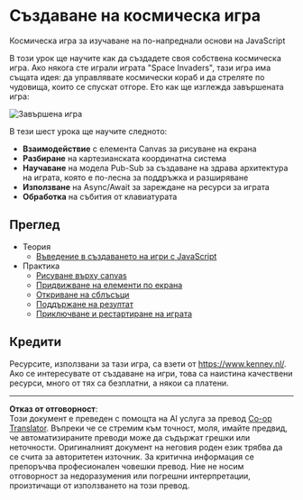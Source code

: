 <!--
CO_OP_TRANSLATOR_METADATA:
{
  "original_hash": "c40a698395ee5102715f7880bba3f2e7",
  "translation_date": "2025-08-27T22:15:39+00:00",
  "source_file": "6-space-game/README.md",
  "language_code": "bg"
}
-->
# Създаване на космическа игра

Космическа игра за изучаване на по-напреднали основи на JavaScript

В този урок ще научите как да създадете своя собствена космическа игра. Ако някога сте играли играта "Space Invaders", тази игра има същата идея: да управлявате космически кораб и да стреляте по чудовища, които се спускат отгоре. Ето как ще изглежда завършената игра:

![Завършена игра](../../../6-space-game/images/pewpew.gif)

В тези шест урока ще научите следното:

- **Взаимодействие** с елемента Canvas за рисуване на екрана
- **Разбиране** на картезианската координатна система
- **Научаване** на модела Pub-Sub за създаване на здрава архитектура на играта, която е по-лесна за поддръжка и разширяване
- **Използване** на Async/Await за зареждане на ресурси за играта
- **Обработка** на събития от клавиатурата

## Преглед

- Теория
   - [Въведение в създаването на игри с JavaScript](1-introduction/README.md)
- Практика
   - [Рисуване върху canvas](2-drawing-to-canvas/README.md)
   - [Придвижване на елементи по екрана](3-moving-elements-around/README.md)
   - [Откриване на сблъсъци](4-collision-detection/README.md)
   - [Поддържане на резултат](5-keeping-score/README.md)
   - [Приключване и рестартиране на играта](6-end-condition/README.md)

## Кредити

Ресурсите, използвани за тази игра, са взети от https://www.kenney.nl/.  
Ако се интересувате от създаване на игри, това са наистина качествени ресурси, много от тях са безплатни, а някои са платени.

---

**Отказ от отговорност**:  
Този документ е преведен с помощта на AI услуга за превод [Co-op Translator](https://github.com/Azure/co-op-translator). Въпреки че се стремим към точност, моля, имайте предвид, че автоматизираните преводи може да съдържат грешки или неточности. Оригиналният документ на неговия роден език трябва да се счита за авторитетен източник. За критична информация се препоръчва професионален човешки превод. Ние не носим отговорност за недоразумения или погрешни интерпретации, произтичащи от използването на този превод.
